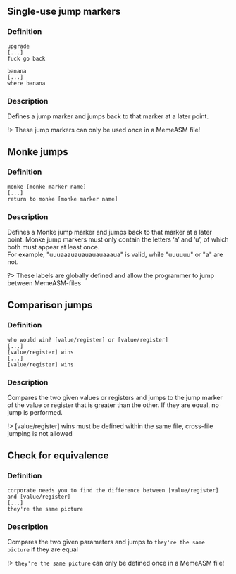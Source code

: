 ## Single-use jump markers
### Definition
```
upgrade
[...]
fuck go back
```
```
banana
[...]
where banana
```
### Description
Defines a jump marker and jumps back to that marker at a later point.
 
!> These jump markers can only be used once in a MemeASM file!

## Monke jumps
### Definition
```
monke [monke marker name]
[...]
return to monke [monke marker name]
```
### Description 
Defines a Monke jump marker and jumps back to that marker at a later point. Monke jump markers must only contain the letters ‘a’ and ‘u’, of which both must appear at least once. \
For example, "uuuaaauauauauauaaaua" is valid, while "uuuuuu" or "a" are not.

?> These labels are globally defined and allow the programmer to jump between MemeASM-files


## Comparison jumps
### Definition
```
who would win? [value/register] or [value/register]
[...]
[value/register] wins
[...]
[value/register] wins
```
### Description
Compares the two given values or registers and jumps to the jump marker of the value or register that is greater than the other. If they are equal, no jump is performed.

!> [value/register] wins must be defined within the same file, cross-file jumping is not allowed

## Check for equivalence
### Definition
```
corporate needs you to find the difference between [value/register] and [value/register]
[...]
they're the same picture
```
### Description
Compares the two given parameters and jumps to `they're the same picture` if they are equal

!> `they're the same picture` can only be defined once in a MemeASM file!
